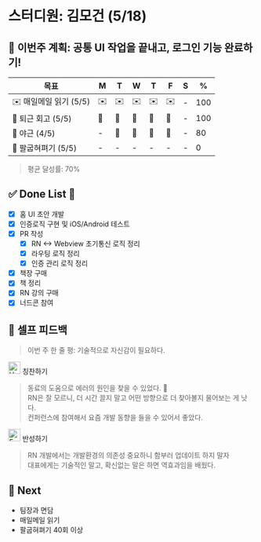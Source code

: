 # 스터디원: 김모건 (5/18)

## 🚀 이번주 계획: 공통 UI 작업을 끝내고, 로그인 기능 완료하기!

| 목표                   | M   | T   | W   | T   | F   | S   | %   |
| ---------------------- | --- | --- | --- | --- | --- | --- | --- |
| ✉️ 매일메일 읽기 (5/5) | ✉️  | ✉️  | ✉️  | ✉️  | ✉️  | -   | 100 |
| 🤔 퇴근 회고 (5/5)     | 🤔  | 🤔  | 🤔  | 🤔  | 🤔  | -   | 100 |
| 🌙 야근 (4/5)          | -   | 🌙  | 🌙  | 🌙  | 🌙  | -   | 80  |
| 💪 팔굽혀펴기 (5/5)    | -   | -   | -   | -   | -   | -   | 0   |

> 평균 달성률: 70% <br>

## ✅ Done List 🌸

- [x] 홈 UI 초안 개발
- [x] 인증로직 구현 및 iOS/Android 테스트
- [x] PR 작성
  - [x] RN <-> Webview 초기통신 로직 정리
  - [x] 라우팅 로직 정리
  - [x] 인증 관리 로직 정리
- [x] 책장 구매
- [x] 책 정리
- [x] RN 강의 구매
- [x] 너드콘 참여

## 🎉 셀프 피드백

> 이번 주 한 줄 평: 기술적으로 자신감이 필요하다.<br>

<img src="https://raw.githubusercontent.com/Tarikul-Islam-Anik/Animated-Fluent-Emojis/master/Emojis/Smilies/Hugging%20Face.png" alt="Hugging Face" width="25" height="25"> 칭찬하기 </img>

> 동료의 도움으로 에러의 원인을 찾을 수 있었다. 👏 <br>
> RN은 잘 모르니, 더 시간 끌지 말고 어떤 방향으로 더 찾아볼지 물어보는 게 낫다.<br>
> 컨퍼런스에 참여해서 요즘 개발 동향을 들을 수 있어서 좋았다.<br>

<img src="https://raw.githubusercontent.com/Tarikul-Islam-Anik/Animated-Fluent-Emojis/master/Emojis/Smilies/Face%20with%20Monocle.png" alt="Face with Monocle" width="25" height="25"> 반성하기</img>

> RN 개발에서는 개발환경의 의존성 중요하니 함부러 업데이트 하지 말자<br>
> 대표에게는 기술적인 말고, 확신없는 말은 하면 역효과임을 배웠다.<br>

## 🌱 Next

- 팀장과 면담
- 매일메일 읽기
- 팔굽혀펴기 40회 이상
